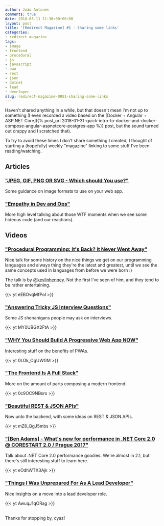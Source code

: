 ```yaml
---
author: João Antunes
comments: true
date: 2018-03-11 11:30:00+00:00
layout: post
title: '[Redirect Magazine] #1 - Sharing some links'
categories:
- redirect magazine
tags:
- image
- frontend
- procedural
- js
- javascript
- pwa
- rest
- json
- dotnet
- lead
- developer
slug: redirect-magazine-0001-sharing-some-links
---
```


Haven't shared anything in a while, but that doesn't mean I'm not up to something (I even recorded a video based on the [Docker + Angular + ASP.NET Core]({% post_url 2018-01-31-quick-intro-to-docker-and-docker-compose-angular-aspnetcore-postgres-app %}) post, but the sound turned out crappy and I scratched that).

To try to avoid these times I don't share something I created, I thought of starting a (hopefully) weekly "magazine" linking to some stuff I've been reading/watching.

## Articles
### ["JPEG, GIF, PNG OR SVG - Which should You use?"](https://dev.to/sarah_chima/jpeg-gif-png-or-svg---which-should-i-use-1o8o)

Some guidance on image formats to use on your web app.
<br/>
### ["Empathy in Dev and Ops"](https://dev.to/liquid_chickens/empathy-in-dev-and-ops)

More high level talking about those WTF moments when we see some hideous code (and our reactions).
<br/>
## Videos
### ["Procedural Programming: It's Back? It Never Went Away"](https://youtu.be/eEBOvqMfPoI)

Nice talk for some history on the nice things we get on our programming languages and always thing they're the latest and greatest, until we see the same concepts used in languages from before we were born :)

The talk is by [@kevlinhenney](https://twitter.com/kevlinhenney). Not the first I've seen of him, and they tend to be rather entertaining.

{{< yt eEBOvqMfPoI >}}
<br/>
### ["Answering Tricky JS Interview Questions"](https://youtu.be/MY0UBGX2FtA)

Some JS shenanigans people may ask on interviews.

{{< yt MY0UBGX2FtA >}}
<br/>
### ["WHY You Should Build A Progressive Web App NOW"](https://youtu.be/0LOk_OgUWGM)

Interesting stuff on the benefits of PWAs.

{{< yt 0LOk_OgUWGM >}}
<br/>
### ["The Frontend Is A Full Stack"](https://youtu.be/0c9OC9NBsro)

More on the amount of parts composing a modern frontend.

{{< yt 0c9OC9NBsro >}}
<br/>
### ["Beautiful REST & JSON APIs"](https://youtu.be/mZ8_QgJ5mbs)

Now unto the backend, with some ideas on REST & JSON APIs.

{{< yt mZ8_QgJ5mbs >}}
<br/>
### ["[Ben Adams] - What's new for performance in .NET Core 2.0 @ CORESTART 2.0 / Prague 2017"](https://youtu.be/eOdhWTX3Ajk)

Talk about .NET Core 2.0 performance goodies. We're almost in 2.1, but there's still interesting stuff to learn here.

{{< yt eOdhWTX3Ajk >}}
<br/>
### ["Things I Was Unprepared For As A Lead Developer"](https://youtu.be/AwuqJ1qORag)

Nice insights on a move into a lead developer role.

{{< yt AwuqJ1qORag >}}

<br/>
Thanks for stopping by, cyaz!